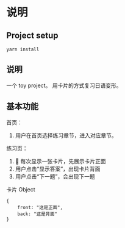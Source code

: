# 说明

## Project setup

```
yarn install
```

## 说明

一个 toy project。
用卡片的方式复习日语变形。

## 基本功能

首页：

1. 用户在首页选择练习章节，进入对应章节。

练习页：

1.  每次显示一张卡片，先展示卡片正面
1. 用户点击“显示答案”，出现卡片背面
1. 用户点击“下一题”，会出现下一题

卡片 Object

```
{
    front: "这是正面",
    back: "这是背面"
}
```
